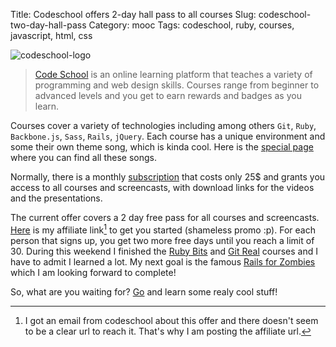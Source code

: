 Title: Codeschool offers 2-day hall pass to all courses
Slug: codeschool-two-day-hall-pass
Category: mooc
Tags: codeschool, ruby, courses, javascript, html, css

![codeschool-logo](https://d1tijy5l7mg5kk.cloudfront.net/assets/press_kit/logo-full-text-842f207391207c249d46b10fb166a8cb.png)

  >[Code School][] is an online learning platform that teaches a variety of
  >programming and web design skills. Courses range from beginner to advanced
  >levels and you get to earn rewards and badges as you learn.

Courses cover a variety of technologies including among others `Git`, `Ruby`, 
`Backbone.js`, `Sass`, `Rails`, `jQuery`. Each course has a unique environment 
and some their own theme song, which is kinda cool. Here is the [special page][jingles] where 
you can find all these songs. 

Normally, there is a monthly [subscription][enrollment] that costs only 25$ and 
grants you access to all courses and screencasts, with download links for the 
videos and the presentations.

The current offer covers a 2 day free pass for all courses and screencasts. [Here][mylink] 
is my affiliate link[^afflink] to get you started (shameless promo :p). 
For each person that signs up, you get two more free days until you reach a 
limit of 30. During this weekend I finished the [Ruby Bits][ruby-bits] and [Git Real][git-real]
courses and I have to admit I learned a lot. My next goal is the famous [Rails for Zombies][zombies] 
which I am looking forward to complete!


So, what are you waiting for? [Go][mylink] and learn some realy cool stuff!


[^afflink]: I got an email from codeschool about this offer and there doesn't seem to be a clear url to reach it. That's why I am posting the affiliate url.

[git-real]: http://www.codeschool.com/courses/git-real
[enrollment]: http://www.codeschool.com/enroll
[jingles]: http://www.codeschool.com/jingles
[zombies]: http://www.codeschool.com/courses/rails-for-zombies-redux
[ruby-bits]: http://www.codeschool.com/courses/ruby-bits
[report-card]: http://www.codeschool.com/users/axil
[mylink]: http://go.codeschool.com/3UBpUQ
[Code School]: http://www.codeschool.com/
[codeschool-logo]: https://d1tijy5l7mg5kk.cloudfront.net/assets/press_kit/logo-full-text-842f207391207c249d46b10fb166a8cb.png
